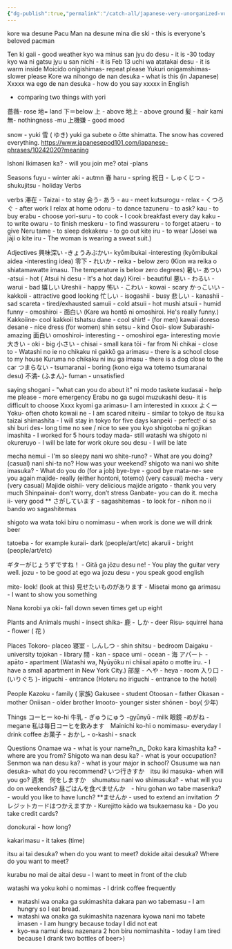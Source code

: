 ```yaml
---
{"dg-publish":true,"permalink":"/catch-all/japanese-very-unorganized-vocab/","updated":"2023-12-08T17:55:04.000-07:00"}
---
```


kore wa desune Pacu Man na desune mina die ski - this is everyone's beloved pacman


Ten ki gaii - good weather
kyo wa minus san jyu do desu - it is -30 today
kyo wa ni gatsu jyu u san nichi - it is Feb 13
uchi wa atatakai desu - it is warm inside
Moicido onigishimas- repeat please
Yukuri onigamshimas- slower please
Kore wa nihongo de nan desuka - what is this (in Japanese)
Xxxxx wa ego de nan desuka - how do you say xxxxx in English
- comparing two things with yori

薔薇- rose
地= land
下＝below
上 - above
地上 - above ground
髪 - hair kami
無- nothingness -mu
上機嫌 - good mood

snow - yuki  雪 ( ゆき)
yuki ga subete o ōtte shimatta.
The snow has covered everything.
https://www.japanesepod101.com/japanese-phrases/10242020?meaning

Ishoni Ikimasen  ka? - will you join me?
otai -plans


Seasons
fuyu - winter
aki - autmn
春  haru - spring
祝日 - しゅくじつ - shukujitsu - holiday
Verbs 

verbs
滞在 - Taizai - to stay
会う- あう - au - meet
kutsurogu - relax -  くつろぐ - after work I relax at home
odoru - to dance
tazuneru - to ask?
kau - to buy
erabu - choose 
yori-suru - to cook - I cook breakfast every day
kaku - to write
owaru - to finish
meskeru - to find
wassureru - to forget
ataeru - to give
Neru tame - to sleep
dekakeru - to go out
kite iru - to wear (Josei wa jāji o kite iru - The woman is wearing a sweat suit.)

Adjectives
興味深い -きょうみぶかい- kyōmibukai -interesting (kyōmibukai aidea  -interesting idea)
零下 - れいか - reika - below zero (Kion wa reika o shiatamawatte imasu.
The temperature is below zero degrees)
暑い- あつい -atsui - hot ( Atsui hi desu - It's a hot day)
Kirei - beautiful
悪い - わるい - warui - bad
嬉しい Ureshii - happy
怖い - こわい - kowai - scary
かっこいい - kakkoii - attractive good looking
忙しい - isogashii - busy
悲しい - kanashii - sad
scareta - tired/exhausted
samuii - cold 
atsuii - hot
mushi atsuii - humid 
funny -  omoshiroi -  面白い  (Kare wa hontō ni omoshiroi. He's really funny.)
Kakkoiine- cool
kakkoii tshatsu dane - cool shirt! - (for men)
kawaii doreso desane - nice dress (for women)
shin setsu - kind 
Osoi- slow
Subarashi-amazing
面白い      omoshiroi- interesting -  - omoshiroi ega- interesting movie
大きい - oki - big
小さい - chisai - small
kara tōi - far from 
Ni chikai - close to -  Watashi no ie no chikaku ni gakkō ga arimasu - there is a school close to my house
Kuruma no chikaku ni inu ga imasu - there is a dog close to the car
つまらない - tsumaranai - boring (kono eiga wa totemo tsumaranai desu)
不満- (ふまん)- fuman - unsatisfied



saying
shogani - "what can you do about it" ni modo
taskete kudasai - help me please - more emergency
Erabu no ga sugoi muzukashi desu- it is difficult to choose
Xxxx kyomi ga arimasu- I am interested in xxxxx
よくーYoku- often
choto kowaii ne - I am scared 
niteiru - similar to
tokyo de itsu ka taizai shimashita - I will stay in tokyo for five days
kanpeki - perfect!
oi sa shi buri des- long time no see / nice to see you
kyo shigotoba ni gojikan imashita - I worked for 5 hours today
mada- still
watashi wa shigoto ni okureruyo - I will be late for work
okure sou desu - I will be late

mecha nemui - I'm so sleepy
nani wo shite-runo? - What are you doing? (casual) 
nani shi-ta no? How was your weekend?
shigoto wa nani wo shite imasuka? - What do you do (for a job)
bye-bye - good bye 
mata-ne- see you again
majide- really (either hontoni, totemo) (very casual) 
mecha - very (very casual) 
Majide oishii- very delicious 
majide arigato - thank you very much 
Shinpainai- don’t worry, don’t stress
Ganbate- you can do it.
mecha ii- very good
** さがしています - sagashitemas - to look for - nihon no ii  bando wo sagashitemas

shigoto wa wata toki biru o nomimasu - when work is done we will drink beer

tatoeba - for example
kuraii- dark (people/art/etc)
akaruii - bright (people/art/etc)

ギターがじょうずですね！ - Gitā ga jōzu desu ne! - You play the guitar very well.
jozu - to be good at
ego wa jozu desu - you speak good english 



mite- look! (look at this)
見せたいものがあります - Misetai mono ga arimasu - I want to show you something

Nana korobi ya oki- fall down seven times get up eight


Plants and Animals
mushi - insect
shika- 鹿 - しか - deer
Risu- squirrel
hana - flower ( 花 )

Places
Tokoro- placeo
寝室 - しんしつ - shin shitsu - bedroom
Daigaku - university
tojokan - library
間 - kan - space
umi - ocean -  海
アパート - apāto - apartment (Watashi wa, Nyūyōku ni chiisai apāto o motte iru. - I have a small apartment in New York City.)
部屋 - へや -  heya - room
入り口 - (いりぐち )- iriguchi - entrance  (Hoteru no iriguchi - entrance to the hotel)

People
Kazoku - family ( 家族)
Gakusee - student
Otoosan - father
Okasan - mother
Oniisan - older brother
Imooto- younger sister
shōnen - boy( 少年)

Things
コーヒー ko-hi
牛乳 - ぎゅうにゅう -gyūnyū - milk
眼鏡 -めがね - megane
私は毎日コーヒを飲みます　Mainichi ko-hi o nomimasu- everyday I drink coffee
お菓子 - おかし - o-kashi - snack

Questions
Onamae wa - what is your name?n_n_
Doko kara kimashita ka? - where are you from?
Shigoto wa nan desu ka? - what is your occupation?
Senmon wa nan desu ka? - what is your major in school?
Osusume wa nan desuka- what do you recommend?
いつ行きすか　itsu iki masuka- when will you go?
週末　何をしますか　shumatsu nani wo shimasuka? - what will you do on weekends?
昼ごはんを食べませんか　- hiru gohan wo tabe masenka? - would you like to have lunch?
**ませんか - used to extend an invitation
クレジットカードはつかえますか - Kurejitto kādo wa tsukaemasu ka - Do you take credit cards?

donokurai - how long?

kakarimasu - it takes (time) 






itsu ai tai desuka? when do you want to meet?
dokide aitai desuka? Where do you want to meet? 

kurabu no mai de aitai desu - I want to meet in front of the club

watashi wa yoku kohi o nomimas - I drink coffee frequently 




- watashi wa onaka ga sukimashita dakara pan wo tabemasu - I am hungry so I eat bread.
- watashi wa onaka ga sukimashita nazenara kyowa nani mo tabete imasen - I am hungry because today I did not eat
- kyo-wa namui desu nazenara 2 hon biru nomimashita - today I am tired because I drank two bottles of beer>)
